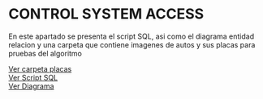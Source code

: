 <!DOCTYPE html>
<html lang="es">
<head>
<meta charset="UTF-8">
<meta name="viewport" content="width=device-width, initial-scale=1.0">

</head>
<body>

<div class="container">
    <h1>CONTROL SYSTEM ACCESS</h1>
    <p>En este apartado se presenta el script SQL, asi como el diagrama entidad relacion y una carpeta que contiene imagenes de autos y sus placas para pruebas del algoritmo</p>
    

    
</div>

<a href="/Bases de Datos/Placas/">Ver carpeta placas</a><br>
<a href="/Bases de Datos/Script SQL/">Ver Script SQL</a><br>
<a href="/Bases de Datos/DiagramaSQL/DiagramaSQL.jpg/">Ver Diagrama</a>

</body>
</html>
